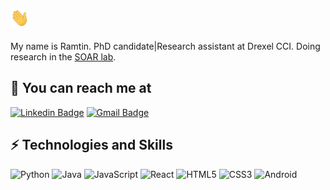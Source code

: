 ## <img src="https://raw.githubusercontent.com/ramtin-ehsani/ramtin-ehsani/main/wave.gif" width="30px">

My name is Ramtin. PhD candidate|Research assistant at Drexel CCI. Doing research in the [SOAR lab](https://soar-lab.github.io/).

## 📌 You can reach me at

[![Linkedin Badge](https://img.shields.io/badge/-ramtinehsani-blue?style=flat-square&logo=Linkedin&logoColor=white&link=https://www.linkedin.com/in/ramtin-ehsani/)](https://www.linkedin.com/in/ramtin-ehsani/)
[![Gmail Badge](https://img.shields.io/badge/-ramtin.ehsani79@gmail.com-c14438?style=flat-square&logo=Gmail&logoColor=white&link=mailto:ramtin.ehsani79@gmail.com)](mailto:ramtin.ehsani79@gmail.com)

## ⚡ Technologies and Skills

![Python](https://img.shields.io/badge/-Python-black?style=flat-square&logo=Python)
![Java](https://img.shields.io/badge/-java-E34A86?style=flat-square&logo=java)
![JavaScript](https://img.shields.io/badge/-JavaScript-black?style=flat-square&logo=javascript)
![React](https://img.shields.io/badge/-React-black?style=flat-square&logo=react)
![HTML5](https://img.shields.io/badge/-HTML5-E34F26?style=flat-square&logo=html5&logoColor=white)
![CSS3](https://img.shields.io/badge/-CSS3-1572B6?style=flat-square&logo=css3)
![Android](https://img.shields.io/badge/Android-05150C?style=flat-square&logo=android)


<!--- ![Github Stats](https://github-readme-stats.vercel.app/api?username=ramtin-ehsani&theme=dark&count_private=true&show_icons=true) --->
<!--- ![Top Langs](https://github-readme-stats.vercel.app/api/top-langs/?username=ramtin-ehsani&theme=dark&layout=compact) --->

